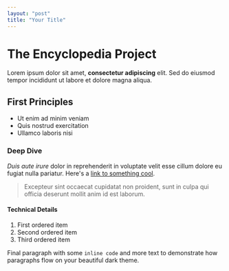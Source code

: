 ```yaml
---
layout: "post"
title: "Your Title"
---
```



# The Encyclopedia Project

Lorem ipsum dolor sit amet, **consectetur adipiscing** elit. Sed do eiusmod tempor incididunt ut labore et dolore magna aliqua.

## First Principles

- Ut enim ad minim veniam
- Quis nostrud exercitation 
- Ullamco laboris nisi

### Deep Dive

*Duis aute irure* dolor in reprehenderit in voluptate velit esse cillum dolore eu fugiat nulla pariatur. Here's a [link to something cool](#).

> Excepteur sint occaecat cupidatat non proident, sunt in culpa qui officia deserunt mollit anim id est laborum.

#### Technical Details

1. First ordered item
2. Second ordered item
3. Third ordered item

Final paragraph with some `inline code` and more text to demonstrate how paragraphs flow on your beautiful dark theme.
